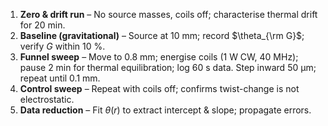 1. **Zero & drift run** – No source masses, coils off; characterise thermal drift for 20 min.
2. **Baseline (gravitational)** – Source at 10 mm; record $\theta_{\rm G}$; verify $G$ within 10 %.
3. **Funnel sweep** – Move to 0.8 mm; energise coils (1 W CW, 40 MHz); pause 2 min for thermal equilibration; log 60 s data. Step inward 50 µm; repeat until 0.1 mm.
4. **Control sweep** – Repeat with coils off; confirms twist-change is not electrostatic.
5. **Data reduction** – Fit $\theta(r)$ to extract intercept & slope; propagate errors.